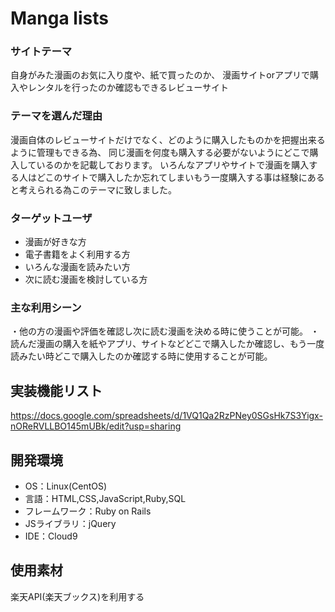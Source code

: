 # Manga lists

### サイトテーマ
自身がみた漫画のお気に入り度や、紙で買ったのか、
漫画サイトorアプリで購入やレンタルを行ったのか確認もできるレビューサイト

### テーマを選んだ理由
漫画自体のレビューサイトだけでなく、どのように購入したものかを把握出来るように管理もできる為、
同じ漫画を何度も購入する必要がないようにどこで購入しているのかを記載しております。
いろんなアプリやサイトで漫画を購入する人はどこのサイトで購入したか忘れてしまいもう一度購入する事は経験にあると考えられる為このテーマに致しました。

### ターゲットユーザ
- 漫画が好きな方
- 電子書籍をよく利用する方
- いろんな漫画を読みたい方
- 次に読む漫画を検討している方

### 主な利用シーン
・他の方の漫画や評価を確認し次に読む漫画を決める時に使うことが可能。
・読んだ漫画の購入を紙やアプリ、サイトなどどこで購入したか確認し、もう一度読みたい時どこで購入したのか確認する時に使用することが可能。

## 実装機能リスト
https://docs.google.com/spreadsheets/d/1VQ1Qa2RzPNey0SGsHk7S3Yigx-nOReRVLLBO145mUBk/edit?usp=sharing

## 開発環境
- OS：Linux(CentOS)
- 言語：HTML,CSS,JavaScript,Ruby,SQL
- フレームワーク：Ruby on Rails
- JSライブラリ：jQuery
- IDE：Cloud9

## 使用素材
楽天API(楽天ブックス)を利用する
